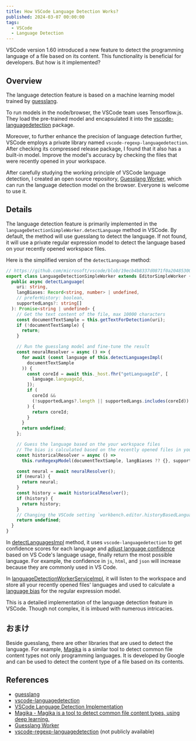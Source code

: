 ```yaml
---
title: How VSCode Language Detection Works?
published: 2024-03-07 00:00:00
tags:
  - VSCode
  - Language Detection
---
```


VSCode version 1.60 introduced a new feature to detect the programming language of a file based on its content. This functionality is beneficial for developers. But how is it implemented?

## Overview

The language detection feature is based on a machine learning model trained by [guesslang](https://github.com/yoeo/guesslang).

To run models in the node/browser, the VSCode team uses Tensorflow.js. They load the pre-trained model and encapsulated it into the [vscode-languagedetection](https://github.com/microsoft/vscode-languagedetection) package.

Moreover, to further enhance the precision of language detection further, VSCode employs a private library named `vscode-regexp-languagedetection`. After checking its compressed release package, I found that it also has a built-in model. Improve the model's accuracy by checking the files that were recently opened in your workspace.

After carefully studying the working principle of VSCode language detection, I created an open source repository, [Guesslang Worker](https://github.com/lawvs/guesslang-worker), which can run the language detection model on the browser. Everyone is welcome to use it.

## Details

The language detection feature is primarily implemented in the `languageDetectionSimpleWorker.detectLanguage` method in VSCode. By default, the method will use guesslang to detect the language. If not found, it will use a private regular expression model to detect the language based on your recently opened workspace files.

Here is the simplified version of the `detectLanguage` method:

```ts
// https://github.com/microsoft/vscode/blob/19ecb4b8337d0871f0a204853003a609d716b04e/src/vs/workbench/services/languageDetection/browser/languageDetectionSimpleWorker.ts#L39-L81
export class LanguageDetectionSimpleWorker extends EditorSimpleWorker {
  public async detectLanguage(
    uri: string,
    langBiases: Record<string, number> | undefined,
    // preferHistory: boolean,
    supportedLangs?: string[]
  ): Promise<string | undefined> {
    // Get the text content of the file, max 10000 characters
    const documentTextSample = this.getTextForDetection(uri);
    if (!documentTextSample) {
      return;
    }

    // Run the guesslang model and fine-tune the result
    const neuralResolver = async () => {
      for await (const language of this.detectLanguagesImpl(
        documentTextSample
      )) {
        const coreId = await this._host.fhr("getLanguageId", [
          language.languageId,
        ]);
        if (
          coreId &&
          (!supportedLangs?.length || supportedLangs.includes(coreId))
        ) {
          return coreId;
        }
      }
      return undefined;
    };

    // Guess the language based on the your workspace files
    // The bias is calculated based on the recently opened files in your workspace
    const historicalResolver = async () =>
      this.runRegexpModel(documentTextSample, langBiases ?? {}, supportedLangs);

    const neural = await neuralResolver();
    if (neural) {
      return neural;
    }
    const history = await historicalResolver();
    if (history) {
      return history;
    }
    // Changing the VSCode setting `workbench.editor.historyBasedLanguageDetection` and `workbench.editor.preferHistoryBasedLanguageDetection` can tweak the behavior of the language detection.
    return undefined;
  }
}
```

In [detectLanguagesImpl](https://github.com/microsoft/vscode/blob/19ecb4b8337d0871f0a204853003a609d716b04e/src/vs/workbench/services/languageDetection/browser/languageDetectionSimpleWorker.ts#L215-L275) method, it uses `vscode-languagedetection` to get confidence scores for each language and [adjust language confidence](https://github.com/microsoft/vscode/blob/19ecb4b8337d0871f0a204853003a609d716b04e/src/vs/workbench/services/languageDetection/browser/languageDetectionSimpleWorker.ts#L165-L213) based on VS Code's language usage, finally return the most possible language. For example, the confidence in `js`, `html`, and `json` will increase because they are commonly used in VS Code.

In [languageDetectionWorkerServiceImpl](https://github.com/microsoft/vscode/blob/ea142b5ccdcb797b1de6b1a46fecbf25dea2e229/src/vs/workbench/services/languageDetection/browser/languageDetectionWorkerServiceImpl.ts), it will listen to the workspace and store all your recently opened files' languages and used to calculate a [language bias](https://github.com/microsoft/vscode/blob/ea142b5ccdcb797b1de6b1a46fecbf25dea2e229/src/vs/workbench/services/languageDetection/browser/languageDetectionWorkerServiceImpl.ts#L114-L140) for the regular expression model.

This is a detailed implementation of the language detection feature in VSCode. Though not complex, it is imbued with numerous intricacies.

## おまけ

Beside guesslang, there are other libraries that are used to detect the language. For example, [Magika](https://google.github.io/magika/) is a similar tool to detect common file content types not only programming languages. It is developed by Google and can be used to detect the content type of a file based on its contents.

## References

- [guesslang](https://github.com/yoeo/guesslang)
- [vscode-languagedetection](https://github.com/microsoft/vscode-languagedetection)
- [VSCode Language Detection Implementation](https://github.com/microsoft/vscode/blob/19ecb4b8337d0871f0a204853003a609d716b04e/src/vs/workbench/services/languageDetection/browser/languageDetectionSimpleWorker.ts#L39-L81)
- [Magika - Magika is a tool to detect common file content types, using deep learning.](https://google.github.io/magika/)
- [Guesslang Worker](https://github.com/lawvs/guesslang-worker)
- [vscode-regexp-languagedetection](https://github.com/microsoft/vscode-regexp-languagedetection) (not publicly available)
